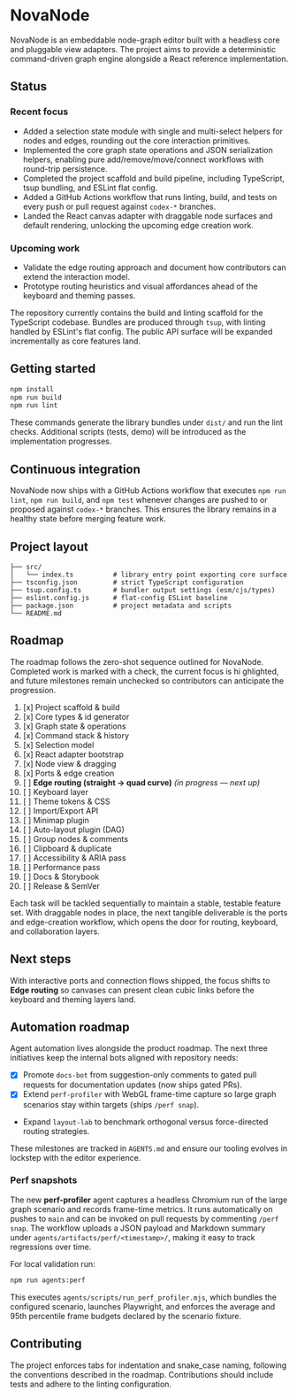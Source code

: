 # NovaNode

NovaNode is an embeddable node-graph editor built with a headless core and pluggable view adapters. The project aims to provide a deterministic command-driven graph engine alongside a React reference implementation.

## Status

### Recent focus

* Added a selection state module with single and multi-select helpers for nodes and edges, rounding out the core interaction primitives.
* Implemented the core graph state operations and JSON serialization helpers, enabling pure add/remove/move/connect workflows with round-trip persistence.
* Completed the project scaffold and build pipeline, including TypeScript, tsup bundling, and ESLint flat config.
* Added a GitHub Actions workflow that runs linting, build, and tests on every push or pull request against `codex-*` branches.
* Landed the React canvas adapter with draggable node surfaces and default rendering, unlocking the upcoming edge creation work.

### Upcoming work

* Validate the edge routing approach and document how contributors can extend the interaction model.
* Prototype routing heuristics and visual affordances ahead of the keyboard and theming passes.

The repository currently contains the build and linting scaffold for the TypeScript codebase. Bundles are produced through `tsup`, with linting handled by ESLint's flat config. The public API surface will be expanded incrementally as core features land.

## Getting started

```bash
npm install
npm run build
npm run lint
```

These commands generate the library bundles under `dist/` and run the lint checks. Additional scripts (tests, demo) will be introduced as the implementation progresses.

## Continuous integration

NovaNode now ships with a GitHub Actions workflow that executes `npm run lint`, `npm run build`, and `npm test` whenever changes are pushed to or proposed against `codex-*` branches. This ensures the library remains in a healthy state before merging feature work.

## Project layout

```
├── src/
│   └── index.ts          # library entry point exporting core surface
├── tsconfig.json         # strict TypeScript configuration
├── tsup.config.ts        # bundler output settings (esm/cjs/types)
├── eslint.config.js      # flat-config ESLint baseline
├── package.json          # project metadata and scripts
└── README.md
```

## Roadmap

The roadmap follows the zero-shot sequence outlined for NovaNode. Completed work is marked with a check, the current focus is hi
ghlighted, and future milestones remain unchecked so contributors can anticipate the progression.

1. [x] Project scaffold & build
2. [x] Core types & id generator
3. [x] Graph state & operations
4. [x] Command stack & history
5. [x] Selection model
6. [x] React adapter bootstrap
7. [x] Node view & dragging
8. [x] Ports & edge creation
9. [ ] **Edge routing (straight → quad curve)** *(in progress — next up)*
10. [ ] Keyboard layer
11. [ ] Theme tokens & CSS
12. [ ] Import/Export API
13. [ ] Minimap plugin
14. [ ] Auto-layout plugin (DAG)
15. [ ] Group nodes & comments
16. [ ] Clipboard & duplicate
17. [ ] Accessibility & ARIA pass
18. [ ] Performance pass
19. [ ] Docs & Storybook
20. [ ] Release & SemVer

Each task will be tackled sequentially to maintain a stable, testable feature set. With draggable nodes in place, the next tangible deliverable is the ports and edge-creation workflow, which opens the door for routing, keyboard, and collaboration layers.

## Next steps

With interactive ports and connection flows shipped, the focus shifts to **Edge routing** so canvases can present clean cubic links before the keyboard and theming layers land.

## Automation roadmap

Agent automation lives alongside the product roadmap. The next three initiatives keep the internal bots aligned with repository needs:

* [x] Promote `docs-bot` from suggestion-only comments to gated pull requests for documentation updates (now ships gated PRs).
* [x] Extend `perf-profiler` with WebGL frame-time capture so large graph scenarios stay within targets (ships `/perf snap`).
* Expand `layout-lab` to benchmark orthogonal versus force-directed routing strategies.

These milestones are tracked in `AGENTS.md` and ensure our tooling evolves in lockstep with the editor experience.

### Perf snapshots

The new **perf-profiler** agent captures a headless Chromium run of the large graph scenario and records frame-time metrics. It runs automatically on pushes to `main` and can be invoked on pull requests by commenting `/perf snap`. The workflow uploads a JSON payload and Markdown summary under `agents/artifacts/perf/<timestamp>/`, making it easy to track regressions over time.

For local validation run:

```bash
npm run agents:perf
```

This executes `agents/scripts/run_perf_profiler.mjs`, which bundles the configured scenario, launches Playwright, and enforces the average and 95th percentile frame budgets declared by the scenario fixture.

## Contributing

The project enforces tabs for indentation and snake_case naming, following the conventions described in the roadmap. Contributions should include tests and adhere to the linting configuration.

